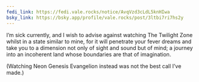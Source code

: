 ```yaml
---
fedi_link: https://fedi.vale.rocks/notice/AvqVzd3cLdL5knHIwa
bsky_link: https://bsky.app/profile/vale.rocks/post/3ltbi7ri7hs2y
---
```


I’m sick currently, and I wish to advise against watching The Twilight Zone whilst in a state similar to mine, for it will penetrate your fever dreams and take you to a dimension not only of sight and sound but of mind; a journey into an incoherent land whose boundaries are that of imagination.

(Watching Neon Genesis Evangelion instead was not the best call I’ve made.)
